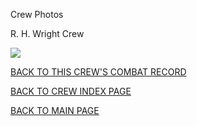 
Crew Photos






 




R. H. Wright Crew  
  

![](WrightRH.jpg)
  
  

[BACK TO THIS CREW'S COMBAT RECORD](ValorToVictory/crews/WrightRH.md)  

[BACK TO CREW INDEX PAGE](ValorToVictory/000crews.md)  

[BACK TO MAIN PAGE](ValorToVictory/index.html)



